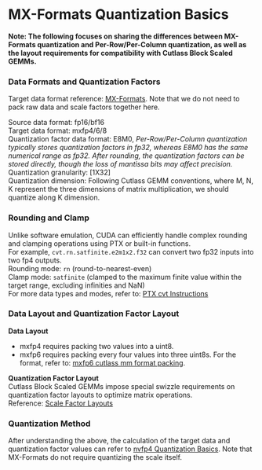# MX-Formats Quantization Basics

**Note: The following focuses on sharing the differences between MX-Formats quantization and Per-Row/Per-Column quantization, as well as the layout requirements for compatibility with Cutlass Block Scaled GEMMs.**

### Data Formats and Quantization Factors  
Target data format reference: [MX-Formats](https://www.opencompute.org/documents/ocp-microscaling-formats-mx-v1-0-spec-final-pdf). Note that we do not need to pack raw data and scale factors together here.  

Source data format: fp16/bf16  
Target data format: mxfp4/6/8  
Quantization factor data format: E8M0, *Per-Row/Per-Column quantization typically stores quantization factors in fp32, whereas E8M0 has the same numerical range as fp32. After rounding, the quantization factors can be stored directly, though the loss of mantissa bits may affect precision.*  
Quantization granularity: \[1X32\]  
Quantization dimension: Following Cutlass GEMM conventions, where M, N, K represent the three dimensions of matrix multiplication, we should quantize along K dimension.  

### Rounding and Clamp  
Unlike software emulation, CUDA can efficiently handle complex rounding and clamping operations using PTX or built-in functions.  
For example, `cvt.rn.satfinite.e2m1x2.f32` can convert two fp32 inputs into two fp4 outputs.  
Rounding mode: `rn` (round-to-nearest-even)  
Clamp mode: `satfinite` (clamped to the maximum finite value within the target range, excluding infinities and NaN)  
For more data types and modes, refer to: [PTX cvt Instructions](https://docs.nvidia.com/cuda/parallel-thread-execution/#data-movement-and-conversion-instructions-cvt)  

### Data Layout and Quantization Factor Layout  
**Data Layout**  
- mxfp4 requires packing two values into a uint8.  
- mxfp6 requires packing every four values into three uint8s. For the format, refer to: [mxfp6 cutlass mm format packing](https://github.com/ModelTC/LightX2V/blob/main/lightx2v_kernel/csrc/gemm/mxfp6_quant_kernels_sm120.cu#L74).  

**Quantization Factor Layout**  
Cutlass Block Scaled GEMMs impose special swizzle requirements on quantization factor layouts to optimize matrix operations.  
Reference: [Scale Factor Layouts](https://github.com/NVIDIA/cutlass/blob/main/media/docs/cpp/blackwell_functionality.md#scale-factor-layouts)  

### Quantization Method  
After understanding the above, the calculation of the target data and quantization factor values can refer to [nvfp4 Quantization Basics](https://github.com/theNiemand/lightx2v/blob/main/lightx2v_kernel/docs/zh_CN/nvfp4%E9%87%8F%E5%8C%96%E5%9F%BA%E7%A1%80.md). Note that MX-Formats do not require quantizing the scale itself.